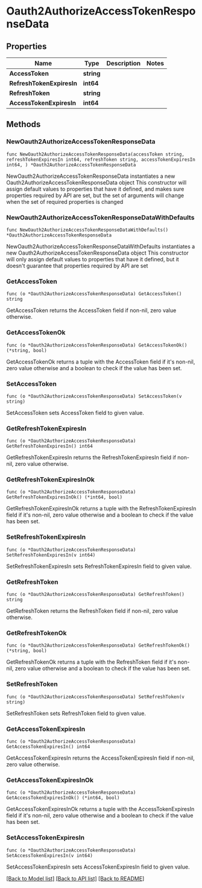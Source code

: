 # Oauth2AuthorizeAccessTokenResponseData

## Properties

Name | Type | Description | Notes
------------ | ------------- | ------------- | -------------
**AccessToken** | **string** |  | 
**RefreshTokenExpiresIn** | **int64** |  | 
**RefreshToken** | **string** |  | 
**AccessTokenExpiresIn** | **int64** |  | 

## Methods

### NewOauth2AuthorizeAccessTokenResponseData

`func NewOauth2AuthorizeAccessTokenResponseData(accessToken string, refreshTokenExpiresIn int64, refreshToken string, accessTokenExpiresIn int64, ) *Oauth2AuthorizeAccessTokenResponseData`

NewOauth2AuthorizeAccessTokenResponseData instantiates a new Oauth2AuthorizeAccessTokenResponseData object
This constructor will assign default values to properties that have it defined,
and makes sure properties required by API are set, but the set of arguments
will change when the set of required properties is changed

### NewOauth2AuthorizeAccessTokenResponseDataWithDefaults

`func NewOauth2AuthorizeAccessTokenResponseDataWithDefaults() *Oauth2AuthorizeAccessTokenResponseData`

NewOauth2AuthorizeAccessTokenResponseDataWithDefaults instantiates a new Oauth2AuthorizeAccessTokenResponseData object
This constructor will only assign default values to properties that have it defined,
but it doesn't guarantee that properties required by API are set

### GetAccessToken

`func (o *Oauth2AuthorizeAccessTokenResponseData) GetAccessToken() string`

GetAccessToken returns the AccessToken field if non-nil, zero value otherwise.

### GetAccessTokenOk

`func (o *Oauth2AuthorizeAccessTokenResponseData) GetAccessTokenOk() (*string, bool)`

GetAccessTokenOk returns a tuple with the AccessToken field if it's non-nil, zero value otherwise
and a boolean to check if the value has been set.

### SetAccessToken

`func (o *Oauth2AuthorizeAccessTokenResponseData) SetAccessToken(v string)`

SetAccessToken sets AccessToken field to given value.


### GetRefreshTokenExpiresIn

`func (o *Oauth2AuthorizeAccessTokenResponseData) GetRefreshTokenExpiresIn() int64`

GetRefreshTokenExpiresIn returns the RefreshTokenExpiresIn field if non-nil, zero value otherwise.

### GetRefreshTokenExpiresInOk

`func (o *Oauth2AuthorizeAccessTokenResponseData) GetRefreshTokenExpiresInOk() (*int64, bool)`

GetRefreshTokenExpiresInOk returns a tuple with the RefreshTokenExpiresIn field if it's non-nil, zero value otherwise
and a boolean to check if the value has been set.

### SetRefreshTokenExpiresIn

`func (o *Oauth2AuthorizeAccessTokenResponseData) SetRefreshTokenExpiresIn(v int64)`

SetRefreshTokenExpiresIn sets RefreshTokenExpiresIn field to given value.


### GetRefreshToken

`func (o *Oauth2AuthorizeAccessTokenResponseData) GetRefreshToken() string`

GetRefreshToken returns the RefreshToken field if non-nil, zero value otherwise.

### GetRefreshTokenOk

`func (o *Oauth2AuthorizeAccessTokenResponseData) GetRefreshTokenOk() (*string, bool)`

GetRefreshTokenOk returns a tuple with the RefreshToken field if it's non-nil, zero value otherwise
and a boolean to check if the value has been set.

### SetRefreshToken

`func (o *Oauth2AuthorizeAccessTokenResponseData) SetRefreshToken(v string)`

SetRefreshToken sets RefreshToken field to given value.


### GetAccessTokenExpiresIn

`func (o *Oauth2AuthorizeAccessTokenResponseData) GetAccessTokenExpiresIn() int64`

GetAccessTokenExpiresIn returns the AccessTokenExpiresIn field if non-nil, zero value otherwise.

### GetAccessTokenExpiresInOk

`func (o *Oauth2AuthorizeAccessTokenResponseData) GetAccessTokenExpiresInOk() (*int64, bool)`

GetAccessTokenExpiresInOk returns a tuple with the AccessTokenExpiresIn field if it's non-nil, zero value otherwise
and a boolean to check if the value has been set.

### SetAccessTokenExpiresIn

`func (o *Oauth2AuthorizeAccessTokenResponseData) SetAccessTokenExpiresIn(v int64)`

SetAccessTokenExpiresIn sets AccessTokenExpiresIn field to given value.



[[Back to Model list]](../README.md#documentation-for-models) [[Back to API list]](../README.md#documentation-for-api-endpoints) [[Back to README]](../README.md)


